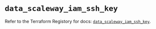 # `data_scaleway_iam_ssh_key`

Refer to the Terraform Registory for docs: [`data_scaleway_iam_ssh_key`](https://registry.terraform.io/providers/scaleway/scaleway/2.21.0/docs/data-sources/iam_ssh_key).
